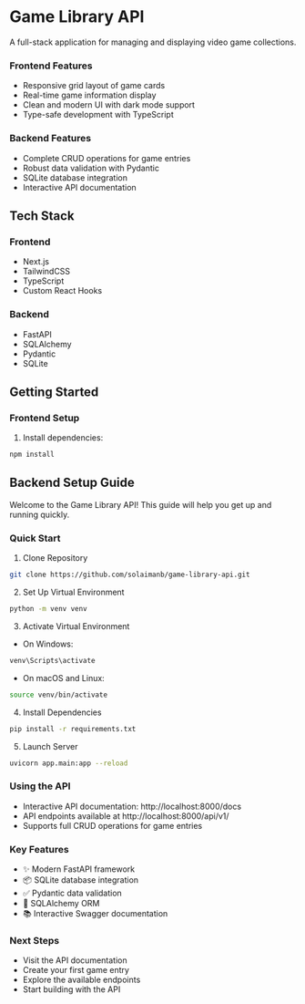 # Game Library API

A full-stack application for managing and displaying video game collections.

### Frontend Features

- Responsive grid layout of game cards
- Real-time game information display
- Clean and modern UI with dark mode support
- Type-safe development with TypeScript

### Backend Features

- Complete CRUD operations for game entries
- Robust data validation with Pydantic
- SQLite database integration
- Interactive API documentation

## Tech Stack

### Frontend
- Next.js
- TailwindCSS
- TypeScript
- Custom React Hooks

### Backend
- FastAPI
- SQLAlchemy
- Pydantic
- SQLite

## Getting Started

### Frontend Setup
1. Install dependencies:
```bash
npm install
```

## Backend Setup Guide
Welcome to the Game Library API! This guide will help you get up and running quickly.

### Quick Start
1. Clone Repository
```bash
git clone https://github.com/solaimanb/game-library-api.git
```
2. Set Up Virtual Environment
```bash
python -m venv venv
```
3. Activate Virtual Environment

- On Windows:
```bash
venv\Scripts\activate
```
- On macOS and Linux:
```bash
source venv/bin/activate
```
4. Install Dependencies
```bash
pip install -r requirements.txt
```
5. Launch Server
```bash
uvicorn app.main:app --reload
```
### Using the API
- Interactive API documentation: http://localhost:8000/docs
- API endpoints available at http://localhost:8000/api/v1/
- Supports full CRUD operations for game entries

### Key Features
- ✨ Modern FastAPI framework
- 📦 SQLite database integration
- ✅ Pydantic data validation
- 🔄 SQLAlchemy ORM
- 📚 Interactive Swagger documentation

### Next Steps
- Visit the API documentation
- Create your first game entry
- Explore the available endpoints
- Start building with the API